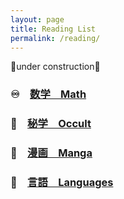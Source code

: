 ```yaml
---
layout: page
title: Reading List
permalink: /reading/
---
```

🚧under construction🚧


### ♾️　[数学　Math](https://leomaor.github.io/math)

### 🔮　[秘学　Occult](https://leomaor.github.io/occult)

### 🎎　[漫画　Manga](https://leomaor.github.io/manga)

### 🦜　[言語　Languages](https://leomaor.github.io/languages)
